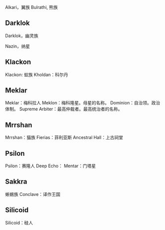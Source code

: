 Alkari，翼族
Bulrathi, 熊族

## Darklok

Darklok，幽灵族

Nazin，纳星

## Klackon

Klackon: 蚁族
Kholdan：科尔丹

## Meklar

Meklar：梅科拉人
Meklon：梅科隆星。母星的名称。
Dominion：自治领。政治体制。
Supreme Arbiter：最高仲裁者。最高统治者的名称。

## Mrrshan

Mrrshan：猫族
Fierias：菲利亚斯
Ancestral Hall：上古祠堂

## Psilon

Psilon：赛隆人
Deep Echo：
Mentar：门塔星

## Sakkra

蜥蜴族
Conclave：译作王国

## Silicoid

Silicoid：硅人
